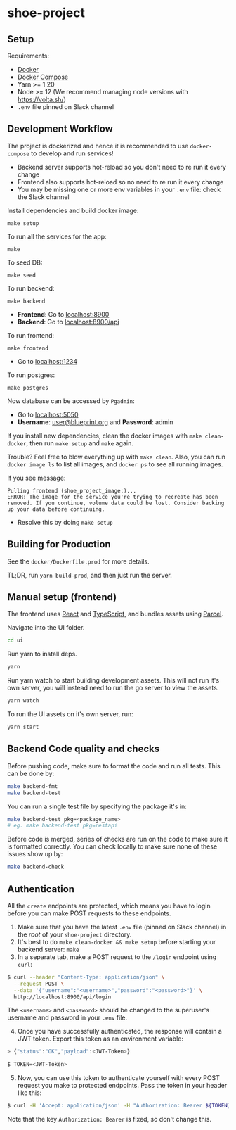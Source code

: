 # shoe-project

## Setup

Requirements:
- [Docker](https://docs.docker.com/get-docker/)
- [Docker Compose](https://docs.docker.com/compose/install/)
- Yarn >= 1.20
- Node >= 12 (We recommend managing node versions with https://volta.sh/)
- `.env` file pinned on Slack channel


## Development Workflow
The project is dockerized and hence it is recommended to use `docker-compose` to develop and run services!

- Backend server supports hot-reload so you don't need to re run it every change
- Frontend also supports hot-reload so no need to re run it every change
- You may be missing one or more env variables in your `.env` file: check the Slack channel

Install dependencies and build docker image:
```
make setup
```

To run all the services for the app:
```
make
```

To seed DB:
```
make seed
```

To run backend:
```
make backend
```
- **Frontend**: Go to [localhost:8900](http://localhost:8900)
- **Backend**: Go to [localhost:8900/api](http://localhost:8900/api)

To run frontend:
```
make frontend
```
- Go to [localhost:1234](http://localhost:1234)

To run postgres:
```
make postgres
```
Now database can be accessed by `Pgadmin`:
- Go to [localhost:5050](http://localhost:5050)
- **Username**: user@blueprint.org and **Password**: admin


If you install new dependencies, clean the docker images with `make clean-docker`, then run `make setup` and `make` again.

Trouble? Feel free to blow everything up with `make clean`. Also, you can run `docker image ls` to list all images, and `docker ps` to see all running images.

If you see message:
```
Pulling frontend (shoe_project_image:)...
ERROR: The image for the service you're trying to recreate has been removed. If you continue, volume data could be lost. Consider backing up your data before continuing.
```
- Resolve this by doing `make setup`

## Building for Production

See the `docker/Dockerfile.prod` for more details.

TL;DR, run `yarn build-prod`, and then just run the server.

## Manual setup (frontend)

The frontend uses [React](https://reactjs.org/) and [TypeScript](https://www.typescriptlang.org/), and bundles assets using [Parcel](https://parceljs.org/).

Navigate into the UI folder.
```bash
cd ui
```

Run yarn to install deps.
```bash
yarn
```

Run yarn watch to start building development assets. This will not run it's own server, you will instead need to run the go server to view the assets.
```bash
yarn watch
```

To run the UI assets on it's own server, run:
```bash
yarn start
```

## Backend Code quality and checks
Before pushing code, make sure to format the code and run all tests. This can be done by:
```bash
make backend-fmt
make backend-test
```

You can run a single test file by specifying the package it's in:
```bash
make backend-test pkg=<package_name>
# eg. make backend-test pkg=restapi
```

Before code is merged, series of checks are run on the code to make sure it is formatted correctly.
You can check locally to make sure none of these issues show up by:
```bash
make backend-check
```

## Authentication
All the `create` endpoints are protected, which means you have to login before you can make POST requests to these endpoints.

1. Make sure that you have the latest `.env` file (pinned on Slack channel) in the *root* of your `shoe-project` directory.
2. It's best to do `make clean-docker && make setup` before starting your backend server: `make`
3. In a separate tab, make a POST request to the `/login` endpoint using `curl`:

```bash
$ curl --header "Content-Type: application/json" \
  --request POST \
  --data '{"username":"<username>","password":"<password>"}' \
  http://localhost:8900/api/login
```

The `<username>` and `<password>` should be changed to the superuser's username and password in your `.env` file.

4. Once you have successfully authenticated, the response will contain a JWT token. Export this token as an environment variable:

```bash
> {"status":"OK","payload":<JWT-Token>}

$ TOKEN=<JWT-Token>
```

5. Now, you can use this token to authenticate yourself with every POST request you make to protected endpoints. Pass the token in your header like this:

```bash
$ curl -H 'Accept: application/json' -H "Authorization: Bearer ${TOKEN}" http://localhost:8900/api/<protected-endpoint>
```

Note that the key `Authorization: Bearer` is fixed, so don't change this.
